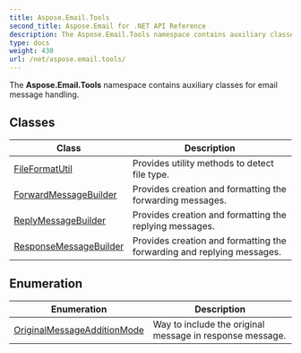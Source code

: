 ```yaml
---
title: Aspose.Email.Tools
second_title: Aspose.Email for .NET API Reference
description: The Aspose.Email.Tools namespace contains auxiliary classes for email message handling
type: docs
weight: 430
url: /net/aspose.email.tools/
---
```

The **Aspose.Email.Tools** namespace contains auxiliary classes for email message handling.

## Classes

| Class | Description |
| --- | --- |
| [FileFormatUtil](./fileformatutil/) | Provides utility methods to detect file type. |
| [ForwardMessageBuilder](./forwardmessagebuilder/) | Provides creation and formatting the forwarding messages. |
| [ReplyMessageBuilder](./replymessagebuilder/) | Provides creation and formatting the replying messages. |
| [ResponseMessageBuilder](./responsemessagebuilder/) | Provides creation and formatting the forwarding and replying messages. |
## Enumeration

| Enumeration | Description |
| --- | --- |
| [OriginalMessageAdditionMode](./originalmessageadditionmode/) | Way to include the original message in response message. |


